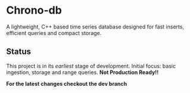 # Chrono-db
A lightweight, C++ based time series database designed for fast inserts, efficient queries and compact storage.

## Status
This project is in its *earliest* stage of development.
Initial focus: basic ingestion, storage and range queries.
**Not Production Ready!!**

**For the latest changes checkout the dev branch**
